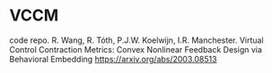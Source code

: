 # VCCM
code repo.
R. Wang, R. Tóth, P.J.W. Koelwijn, I.R. Manchester. Virtual Control Contraction Metrics: Convex Nonlinear Feedback Design via Behavioral Embedding
https://arxiv.org/abs/2003.08513
